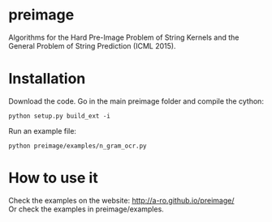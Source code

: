 # preimage
Algorithms for the Hard Pre-Image Problem of String Kernels and the General Problem of String Prediction (ICML 2015).

# Installation
Download the code. Go in the main preimage folder and compile the cython: <br />
```
python setup.py build_ext -i 
```
Run an example file: <br />
```
python preimage/examples/n_gram_ocr.py
```

# How to use it
Check the examples on the website: http://a-ro.github.io/preimage/ <br />
Or check the examples in preimage/examples.
